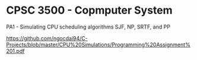 # CPSC 3500 - Copmputer System

PA1 - Simulating CPU scheduling algorithms SJF, NP, SRTF, and PP

https://github.com/ngocdai94/C-Projects/blob/master/CPU%20Simulations/Programming%20Assignment%201.pdf

